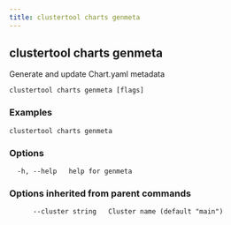 ```yaml
---
title: clustertool charts genmeta
---
```

## clustertool charts genmeta

Generate and update Chart.yaml metadata

```
clustertool charts genmeta [flags]
```

### Examples

```
clustertool charts genmeta
```

### Options

```
  -h, --help   help for genmeta
```

### Options inherited from parent commands

```
      --cluster string   Cluster name (default "main")
```
